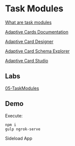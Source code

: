 # Task Modules

[What are task modules](https://docs.microsoft.com/en-us/microsoftteams/platform/task-modules-and-cards/what-are-task-modules)

[Adaptive Cards Documentation](https://docs.microsoft.com/en-us/adaptive-cards/)

[Adaptive Card Designer](https://adaptivecards.io/designer/)

[Adaptive Card Schema Explorer](https://adaptivecards.io/explorer/)

[Adaptive Card Studio](https://marketplace.visualstudio.com/items?itemName=madewithcardsio.adaptivecardsstudiobeta)

## Labs

[05-TaskModules](../../../Labs/4-Develop%20apps%20for%20Microsoft%20Teams%2F03-Task-oriented%20interactions%20with%20messaging%20extensions%2F/)

## Demo

Execute:

```
npm i
gulp ngrok-serve
```

Sideload App

